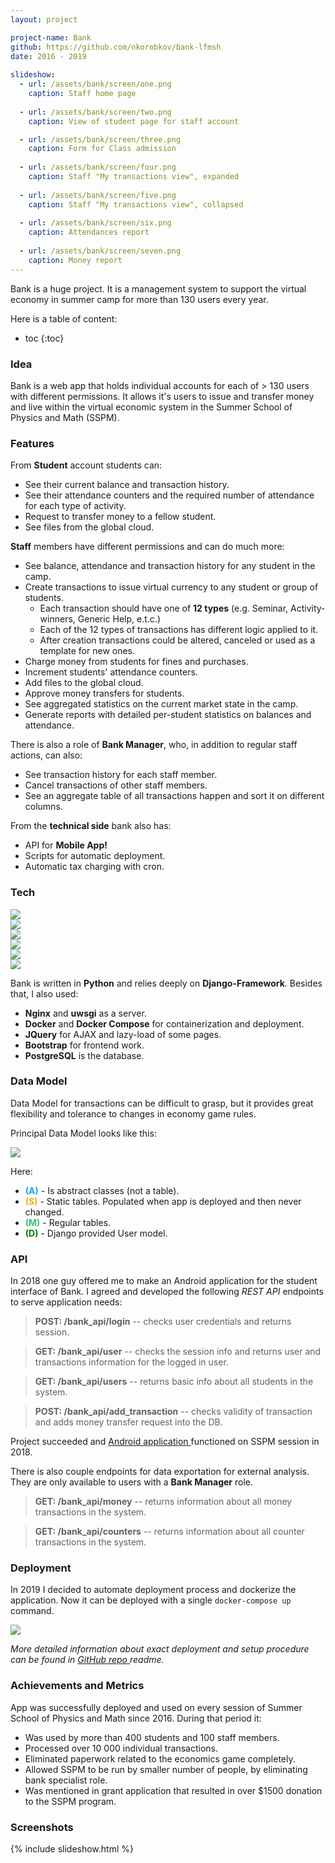 ```yaml
---
layout: project

project-name: Bank 
github: https://github.com/nkorobkov/bank-lfmsh
date: 2016 - 2019
  
slideshow:
  - url: /assets/bank/screen/one.png
    caption: Staff home page
    
  - url: /assets/bank/screen/two.png
    caption: View of student page for staff account

  - url: /assets/bank/screen/three.png
    caption: Form for Class admission
    
  - url: /assets/bank/screen/four.png
    caption: Staff "My transactions view", expanded
    
  - url: /assets/bank/screen/five.png
    caption: Staff "My transactions view", collapsed
    
  - url: /assets/bank/screen/six.png
    caption: Attendances report
    
  - url: /assets/bank/screen/seven.png
    caption: Money report
---
```


Bank is a huge project. It is a management system to support the virtual economy in summer camp for more than 130 users every year. 

Here is a table of content:
- toc
{:toc}

### Idea
Bank is a web app that holds individual accounts for each of > 130 users with different permissions. 
It allows it's users to issue and transfer money and live within the virtual economic system in the Summer School of Physics and Math (SSPM). 

### Features

From **Student** account students can:
- See their current balance and transaction history.
- See their attendance counters and the required number of attendance for each type of activity.
- Request to transfer money to a fellow student.
- See files from the global cloud.

**Staff** members have different permissions and can do much more:

- See balance, attendance and transaction history for any student in the camp.
- Create transactions to issue virtual currency to any student or group of students.
    - Each transaction should have one of **12 types** (e.g. Seminar, Activity-winners, Generic Help, e.t.c.) 
    - Each of the 12 types of transactions has different logic applied to it. 
    - After creation transactions could be altered, canceled or used as a template for new ones.
- Charge money from students for fines and purchases. 
- Increment students' attendance counters.
- Add files to the global cloud.
- Approve money transfers for students.
- See aggregated statistics on the current market state in the camp.
- Generate reports with detailed per-student statistics on balances and attendance. 
 
There is also a role of **Bank Manager**, who, in addition to regular staff actions, can also:
- See transaction history for each staff member. 
- Cancel transactions of other staff members.
- See an aggregate table of all transactions happen and sort it on different columns.  

From the **technical side** bank also has:

- API for  **Mobile App!**
- Scripts for automatic deployment. 
- Automatic tax charging with cron.


### Tech

<div class="image_row">
<div class="image_col-6">
<a href="https://python.org/" ><img src="{{site.url}}/assets/bank/tech/python.png" /></a>
</div>
<div class="image_col-6">
<a href="https://www.djangoproject.com/" ><img src="{{site.url}}/assets/bank/tech/django.png" /></a>
</div>
<div class="image_col-6">
<a href="https://www.nginx.com/" ><img src="{{site.url}}/assets/bank/tech/nginx.png" /></a>
</div>
<div class="image_col-6">
<a href="https://www.docker.com/" ><img src="{{site.url}}/assets/bank/tech/docker.jpeg" /></a>
</div>
<div class="image_col-6">
<a href="https://www.jquery.com/" ><img src="{{site.url}}/assets/bank/tech/jquery.png" /></a>
</div>
<div class="image_col-6">
<a href="https://www.postgresql.org/" ><img src="{{site.url}}/assets/bank/tech/postgres.png"/></a>
</div>
</div>


Bank is written in **Python** and relies deeply on **Django-Framework**.
Besides that, I also used:

- **Nginx** and **uwsgi** as a server.  
- **Docker** and **Docker Compose** for containerization and deployment.
- **JQuery** for AJAX and lazy-load of some pages.
- **Bootstrap** for frontend work. 
- **PostgreSQL** is the database.

### Data Model

Data Model for transactions can be difficult to grasp, but it provides great flexibility and tolerance to changes in economy game rules. 

Principal Data Model looks like this:   

<!---  --->
 <img src="{{site.url}}/assets/bank/transaction-pic.png"/>
 
 Here:
 - <span style="color:#09ABF6">**(A)**</span> - Is abstract classes (not a table).
 - <span style="color:#F5A623">**(S)**</span> - Static tables. Populated when app is deployed and then never changed.
 - <span style="color:#42b983">**(M)**</span> - Regular tables.
 - <span style="color: green">**(D)**</span> - Django provided User model.
 

### API

In 2018 one guy offered me to make an Android application for the student interface of Bank.
I agreed and developed the following *REST API* endpoints to serve application needs:

> **POST: /bank_api/login** -- checks user credentials and returns session.

> **GET: /bank_api/user** -- checks the session info and returns user and transactions information for the logged in user.

> **GET: /bank_api/users** -- returns basic info about all students in the system.

> **POST: /bank_api/add_transaction** -- checks validity of transaction and adds money transfer request into the DB.

Project succeeded and [Android application <i class="fa fa-fw fa-github"></i>](https://github.com/KeepItRealAlways/BankApp) functioned on SSPM session in 2018.

There is also couple endpoints for data exportation for external analysis. They are only available to users with a **Bank Manager** role. 

> **GET: /bank_api/money** -- returns information about all money transactions in the system.

> **GET: /bank_api/counters** -- returns information about all counter transactions in the system.


### Deployment

In 2019 I decided to automate deployment process and dockerize the application. 
Now it can be deployed with a single `docker-compose up` command. 


<!---  https://www.planttext.com/?text=dPJTJkCm48MlyLDOtkj829P2LmXHG5sG086gXUl1TeAthbsD7K12l3kJdwPnMs3P-2QPC_cSCpxASOY0iPnP5asq-XUVQ7pIo07beubQnX8r0slzyyoy65Sm5gR6pG5Xnf5aS8NL_9LjdO2S5kXBfqwzzSX_v7lL8i6ZqjWMV-uy30zssLiVeo320uHlKBQ7evFneABqCBctrF7laF7UQB2pyYcv-OwPZh04XEWHYl-nicI09CXcmcwrLWXvFXWCXwaFQI642Z52zCzjuu7QrqhMKskscCHIwUX2zmXvpfZpIdDnxaFaLq0XS5fmGd6w6kcwCEvbaPDJxo9G3ugsfxgMmQXxw_fRZp2QpwsH48rtNm7A-ydl2xv146T_wSPpOecr3SuMaTf8xm8dRiXbWNfoUzaL-x0sKe8c4utaOqf74Ado2AXLebGH4d-SeH5vETMnNsxSM5yqnKLQwk_bTzwMitR_wfIQEMVPqVAW-gNwi7f4VfXbpRZeWFlJgOIZ3xokDbgTHsfkCEkGp-iiiPsyiIuqoM3fR7bMpZij7MuYiOrkMgF9C1axraxH_-qT ---> 
 <img src="{{site.url}}/assets/bank/deployment-pic.png"/>

*More detailed information about exact deployment and setup procedure can be found in <a href ="https://github.com/nkorobkov/lfmsh_bank"> GitHub repo <i class="fa fa-fw fa-github"></i></a> readme.*  

### Achievements and Metrics

App was successfully deployed and used on every session of Summer School of Physics and Math since 2016. 
During that period it:

- Was used by more than 400 students and 100 staff members.
- Processed over 10 000 individual transactions.
- Eliminated paperwork related to the economics game completely.
- Allowed SSPM to be run by smaller number of people, by eliminating bank specialist role. 
- Was mentioned in grant application that resulted in over $1500 donation to the SSPM program. 

### Screenshots

{% include slideshow.html %}